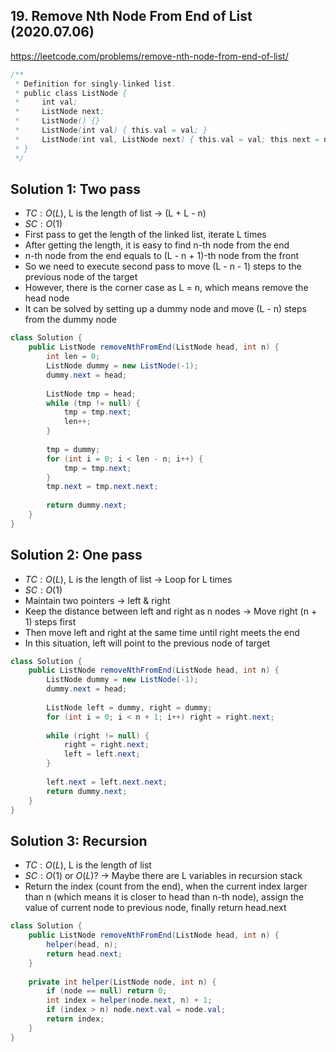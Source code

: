 ## 19. Remove Nth Node From End of List (2020.07.06)

https://leetcode.com/problems/remove-nth-node-from-end-of-list/


```java
/**
 * Definition for singly-linked list.
 * public class ListNode {
 *     int val;
 *     ListNode next;
 *     ListNode() {}
 *     ListNode(int val) { this.val = val; }
 *     ListNode(int val, ListNode next) { this.val = val; this.next = next; }
 * }
 */
```

## Solution 1: Two pass

- $TC:O(L)$, L is the length of list -> (L + L - n)
- $SC:O(1)$
- First pass to get the length of the linked list, iterate L times
- After getting the length, it is easy to find n-th node from the end
- n-th node from the end equals to (L - n + 1)-th node from the front
- So we need to execute second pass to move (L - n - 1) steps to the previous node of the target
- However, there is the corner case as L = n, which means remove the head node
- It can be solved by setting up a dummy node and move (L - n) steps from the dummy node

```java
class Solution {
    public ListNode removeNthFromEnd(ListNode head, int n) {
        int len = 0;
        ListNode dummy = new ListNode(-1);
        dummy.next = head;
        
        ListNode tmp = head;
        while (tmp != null) {
            tmp = tmp.next;
            len++;
        }
        
        tmp = dummy;
        for (int i = 0; i < len - n; i++) {
            tmp = tmp.next;
        }
        tmp.next = tmp.next.next;
        
        return dummy.next;
    }
}
```

## Solution 2: One pass

- $TC:O(L)$, L is the length of list -> Loop for L times
- $SC:O(1)$
- Maintain two pointers -> left & right
- Keep the distance between left and right as n nodes -> Move right (n + 1) steps first
- Then move left and right at the same time until right meets the end
- In this situation, left will point to the previous node of target

```java
class Solution {
    public ListNode removeNthFromEnd(ListNode head, int n) {
        ListNode dummy = new ListNode(-1);
        dummy.next = head;
        
        ListNode left = dummy, right = dummy;
        for (int i = 0; i < n + 1; i++) right = right.next;
        
        while (right != null) {
            right = right.next;
            left = left.next;
        }
        
        left.next = left.next.next;
        return dummy.next;
    }
}
```

## Solution 3: Recursion

- $TC:O(L)$, L is the length of list
- $SC:O(1)$ or $O(L)$? -> Maybe there are L variables in recursion stack
- Return the index (count from the end), when the current index larger than n (which means it is closer to head than n-th node), assign the value of current node to previous node, finally return head.next

```java
class Solution {
    public ListNode removeNthFromEnd(ListNode head, int n) {
        helper(head, n);
        return head.next;
    }
    
    private int helper(ListNode node, int n) {
        if (node == null) return 0;
        int index = helper(node.next, n) + 1;
        if (index > n) node.next.val = node.val;
        return index;
    }
}
```

